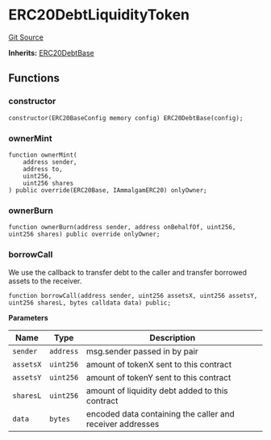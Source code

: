 # ERC20DebtLiquidityToken
[Git Source](https://github.com/Ammalgam-Protocol/core-v1/blob/922bb12a291a5f6729dd85abc24fc6fec504a108/contracts/tokens/ERC20DebtLiquidityToken.sol)

**Inherits:**
[ERC20DebtBase](/contracts/tokens/ERC20DebtBase.sol/abstract.ERC20DebtBase.md)


## Functions
### constructor


```solidity
constructor(ERC20BaseConfig memory config) ERC20DebtBase(config);
```

### ownerMint


```solidity
function ownerMint(
    address sender,
    address to,
    uint256,
    uint256 shares
) public override(ERC20Base, IAmmalgamERC20) onlyOwner;
```

### ownerBurn


```solidity
function ownerBurn(address sender, address onBehalfOf, uint256, uint256 shares) public override onlyOwner;
```

### borrowCall

We use the callback to transfer debt to the caller and transfer borrowed assets to the receiver.


```solidity
function borrowCall(address sender, uint256 assetsX, uint256 assetsY, uint256 sharesL, bytes calldata data) public;
```
**Parameters**

|Name|Type|Description|
|----|----|-----------|
|`sender`|`address`|msg.sender passed in by pair|
|`assetsX`|`uint256`|amount of tokenX sent to this contract|
|`assetsY`|`uint256`|amount of tokenY sent to this contract|
|`sharesL`|`uint256`|amount of liquidity debt added to this contract|
|`data`|`bytes`|encoded data containing the caller and receiver addresses|


